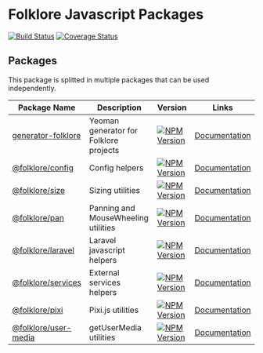 Folklore Javascript Packages
============

[![Build Status](https://travis-ci.org/Folkloreatelier/folklore-js.svg?branch=master)](https://travis-ci.org/Folkloreatelier/folklore-js)
[![Coverage Status](https://coveralls.io/repos/github/Folkloreatelier/folklore-js/badge.svg?branch=master)](https://coveralls.io/github/Folkloreatelier/folklore-js?branch=master)

## Packages
This package is splitted in multiple packages that can be used independently.

| Package Name | Description | Version | Links |
| ------------ | ----------- | ------- | ----- |
| [generator-folklore](https://github.com/Folkloreatelier/folklore-js/tree/master/packages/generator-folklore) | Yeoman generator for Folklore projects | [![NPM Version](https://badge.fury.io/js/generator-folklore.svg)](https://www.npmjs.com/package/generator-folklore) | [Documentation](https://github.com/Folkloreatelier/folklore-js/tree/master/packages/generator-folklore/) |
| [@folklore/config](https://github.com/Folkloreatelier/folklore-js/tree/master/packages/config) | Config helpers | [![NPM Version](https://badge.fury.io/js/%40folklore%2Fconfig.svg)](https://www.npmjs.com/package/@folklore/config) |  [Documentation](https://github.com/Folkloreatelier/folklore-js/tree/master/packages/config/) |
| [@folklore/size](https://github.com/Folkloreatelier/folklore-js/tree/master/packages/size) | Sizing utilities | [![NPM Version](https://badge.fury.io/js/%40folklore%2Fsize.svg)](https://www.npmjs.com/package/@folklore/size) |  [Documentation](https://github.com/Folkloreatelier/folklore-js/tree/master/packages/size/) |
| [@folklore/pan](https://github.com/Folkloreatelier/folklore-js/tree/master/packages/pan) | Panning and MouseWheeling utilities | [![NPM Version](https://badge.fury.io/js/%40folklore%2Fpan.svg)](https://www.npmjs.com/package/@folklore/pan) |  [Documentation](https://github.com/Folkloreatelier/folklore-js/tree/master/packages/pan/) |
| [@folklore/laravel](https://github.com/Folkloreatelier/folklore-js/tree/master/packages/laravel) | Laravel javascript helpers | [![NPM Version](https://badge.fury.io/js/%40folklore%2Flaravel.svg)](https://www.npmjs.com/package/@folklore/laravel) |  [Documentation](https://github.com/Folkloreatelier/folklore-js/tree/master/packages/laravel/) |
| [@folklore/services](https://github.com/Folkloreatelier/folklore-js/tree/master/packages/services) | External services helpers | [![NPM Version](https://badge.fury.io/js/%40folklore%2Fservices.svg)](https://www.npmjs.com/package/@folklore/services) |  [Documentation](https://github.com/Folkloreatelier/folklore-js/tree/master/packages/services/) |
| [@folklore/pixi](https://github.com/Folkloreatelier/folklore-js/tree/master/packages/pixi) | Pixi.js utilities | [![NPM Version](https://badge.fury.io/js/%40folklore%2Fpixi.svg)](https://www.npmjs.com/package/@folklore/pixi) |  [Documentation](https://github.com/Folkloreatelier/folklore-js/tree/master/packages/pixi/) |
| [@folklore/user-media](https://github.com/Folkloreatelier/folklore-js/tree/master/packages/user-media) | getUserMedia utilities | [![NPM Version](https://badge.fury.io/js/%40folklore%2Fuser-media.svg)](https://www.npmjs.com/package/@folklore/user-media) |  [Documentation](https://github.com/Folkloreatelier/folklore-js/tree/master/packages/user-media/) |
